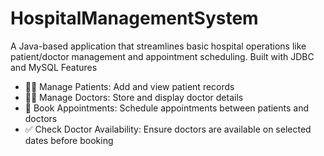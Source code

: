 # HospitalManagementSystem
A Java-based application that streamlines basic hospital operations like patient/doctor management and appointment scheduling. Built with JDBC and MySQL
Features
- 👩‍⚕️ Manage Patients: Add and view patient records
- 👨‍⚕️ Manage Doctors: Store and display doctor details
- 📅 Book Appointments: Schedule appointments between patients and doctors
- ✅ Check Doctor Availability: Ensure doctors are available on selected dates before booking
